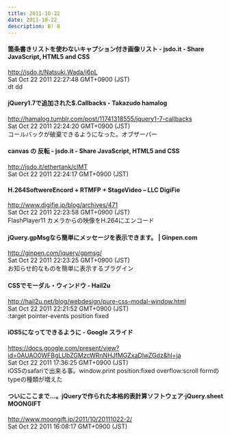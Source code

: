 ```yaml
---
title: 2011-10-22
date: 2011-10-22
description: B! 8
---
```


#### 箇条書きリストを使わないキャプション付き画像リスト - jsdo.it - Share JavaScript, HTML5 and CSS
http://jsdo.it/Natsuki.Wada/i6pL<br>
Sat Oct 22 2011 22:27:48 GMT+0900 (JST)<br>
dt dd


#### jQuery1.7で追加された$.Callbacks - Takazudo hamalog
http://hamalog.tumblr.com/post/11741318555/jquery1-7-callbacks<br>
Sat Oct 22 2011 22:24:20 GMT+0900 (JST)<br>
コールバックが破棄できるようになった。オブザーバー


#### canvas の 反転 - jsdo.it - Share JavaScript, HTML5 and CSS
http://jsdo.it/ethertank/clMT<br>
Sat Oct 22 2011 22:24:17 GMT+0900 (JST)<br>


#### H.264SoftwereEncord + RTMFP  + StageVideo – LLC DigiFie
http://www.digifie.jp/blog/archives/471<br>
Sat Oct 22 2011 22:23:58 GMT+0900 (JST)<br>
FlashPlayer11 カメラからの映像をH.264にエンコード


#### jQuery.gpMsgなら簡単にメッセージを表示できます。 | Ginpen.com
http://ginpen.com/jquery/gpmsg/<br>
Sat Oct 22 2011 22:23:25 GMT+0900 (JST)<br>
お知らせ的なものを簡単に表示するプラグイン


#### CSSでモーダル・ウィンドウ - Hail2u
http://hail2u.net/blog/webdesign/pure-css-modal-window.html<br>
Sat Oct 22 2011 22:21:52 GMT+0900 (JST)<br>
:target pointer-events position fixed


#### iOS5になってできるように - Google スライド
https://docs.google.com/present/view?id=0AUAO0WFBgLUbZGMzcWRnNHJfMGZxaDlwZGdz&hl=ja<br>
Sat Oct 22 2011 17:36:25 GMT+0900 (JST)<br>
iOS5のsafariで出来る事。window.print position:fixed overflow:scroll formのtypeの種類が増えた


#### ついにここまで…。jQueryで作られた本格的表計算ソフトウェア·jQuery.sheet MOONGIFT
http://www.moongift.jp/2011/10/20111022-2/<br>
Sat Oct 22 2011 16:08:17 GMT+0900 (JST)<br>


